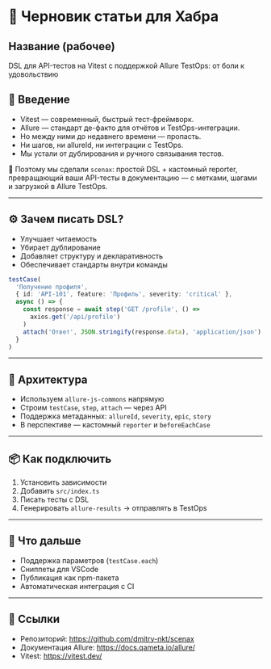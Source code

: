 # 📝 Черновик статьи для Хабра

## Название (рабочее)
DSL для API-тестов на Vitest с поддержкой Allure TestOps: от боли к удовольствию

## 🚩 Введение

- Vitest — современный, быстрый тест-фреймворк.
- Allure — стандарт де-факто для отчётов и TestOps-интеграции.
- Но между ними до недавнего времени — пропасть.
- Ни шагов, ни allureId, ни интеграции с TestOps.
- Мы устали от дублирования и ручного связывания тестов.

🎯 Поэтому мы сделали `scenax`: простой DSL + кастомный reporter, превращающий ваши API-тесты в документацию — с метками, шагами и загрузкой в Allure TestOps.

---

## ⚙️ Зачем писать DSL?

- Улучшает читаемость
- Убирает дублирование
- Добавляет структуру и декларативность
- Обеспечивает стандарты внутри команды

```ts
testCase(
  'Получение профиля',
  { id: 'API-101', feature: 'Профиль', severity: 'critical' },
  async () => {
    const response = await step('GET /profile', () =>
      axios.get('/api/profile')
    )
    attach('Ответ', JSON.stringify(response.data), 'application/json')
  }
)
```

---

## 🧱 Архитектура

- Используем `allure-js-commons` напрямую
- Строим `testCase`, `step`, `attach` — через API
- Поддержка метаданных: `allureId`, `severity`, `epic`, `story`
- В перспективе — кастомный `reporter` и `beforeEachCase`

---

## 📦 Как подключить

1. Установить зависимости
2. Добавить `src/index.ts`
3. Писать тесты с DSL
4. Генерировать `allure-results` → отправлять в TestOps

---

## 🔮 Что дальше

- Поддержка параметров (`testCase.each`)
- Сниппеты для VSCode
- Публикация как npm-пакета
- Автоматическая интеграция с CI

---

## 🔗 Ссылки

- Репозиторий: https://github.com/dmitry-nkt/scenax
- Документация Allure: https://docs.qameta.io/allure/
- Vitest: https://vitest.dev/
